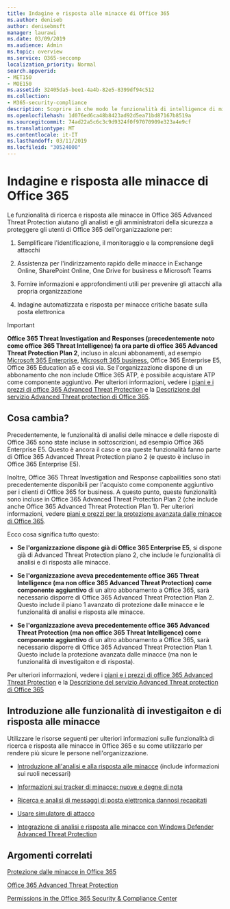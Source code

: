 ```yaml
---
title: Indagine e risposta alle minacce di Office 365
ms.author: deniseb
author: denisebmsft
manager: laurawi
ms.date: 03/09/2019
ms.audience: Admin
ms.topic: overview
ms.service: O365-seccomp
localization_priority: Normal
search.appverid:
- MET150
- MOE150
ms.assetid: 32405da5-bee1-4a4b-82e5-8399df94c512
ms.collection:
- M365-security-compliance
description: Scoprire in che modo le funzionalità di intelligence di minacce in Advanced Threat Protection consentono di ricercare le minacce per la propria organizzazione, di rispondere a malware, phishing e altri attacchi rilevati da Office 365 per conto dell'utente e di cercare indicatori di minaccia.
ms.openlocfilehash: 1d076ed6ca48b8423ad92d5ea71bd87167b8519a
ms.sourcegitcommit: 74ad22a5c6c3c9d9324f0f97070909e323a4e9cf
ms.translationtype: MT
ms.contentlocale: it-IT
ms.lasthandoff: 03/11/2019
ms.locfileid: "30524000"
---
```

# <a name="office-365-threat-investigation-and-response"></a>Indagine e risposta alle minacce di Office 365

Le funzionalità di ricerca e risposta alle minacce in Office 365 Advanced Threat Protection aiutano gli analisti e gli amministratori della sicurezza a proteggere gli utenti di Office 365 dell'organizzazione per:
  
1. Semplificare l'identificazione, il monitoraggio e la comprensione degli attacchi
    
2. Assistenza per l'indirizzamento rapido delle minacce in Exchange Online, SharePoint Online, One Drive for business e Microsoft Teams
    
3. Fornire informazioni e approfondimenti utili per prevenire gli attacchi alla propria organizzazione

4. Indagine automatizzata e risposta per minacce critiche basate sulla posta elettronica
    
> [!IMPORTANT]
> **Office 365 Threat Investigation and Responses (precedentemente noto come office 365 Threat Intelligence) fa ora parte di office 365 Advanced Threat Protection Plan 2**, incluso in alcuni abbonamenti, ad esempio [Microsoft 365 Enterprise](https://www.microsoft.com/microsoft-365/enterprise/home), [Microsoft 365 business](https://www.microsoft.com/microsoft-365/business), Office 365 Enterprise E5, Office 365 Education a5 e così via. Se l'organizzazione dispone di un abbonamento che non include Office 365 ATP, è possibile acquistare ATP come componente aggiuntivo. Per ulteriori informazioni, vedere i [piani e i prezzi di office 365 Advanced Threat Protection](https://products.office.com/exchange/advance-threat-protection) e la [Descrizione del servizio Advanced Threat protection di Office 365](https://docs.microsoft.com/en-us/office365/servicedescriptions/office-365-advanced-threat-protection-service-description#whats-new-in-office-365-advanced-threat-protection-atp). 
  
## <a name="whats-changing"></a>Cosa cambia?

Precedentemente, le funzionalità di analisi delle minacce e delle risposte di Office 365 sono state incluse in sottoscrizioni, ad esempio Office 365 Enterprise E5. Questo è ancora il caso e ora queste funzionalità fanno parte di Office 365 Advanced Threat Protection piano 2 (e questo è incluso in Office 365 Enterprise E5). 

Inoltre, Office 365 Threat Investigation and Response capbailities sono stati precedentemente disponibili per l'acquisto come componente aggiuntivo per i clienti di Office 365 for business. A questo punto, queste funzionalità sono incluse in Office 365 Advanced Threat Protection Plan 2 (che include anche Office 365 Advanced Threat Protection Plan 1). Per ulteriori informazioni, vedere [piani e prezzi per la protezione avanzata dalle minacce di Office 365](https://products.office.com/exchange/advance-threat-protection).

Ecco cosa significa tutto questo:

- **Se l'organizzazione dispone già di Office 365 Enterprise E5**, si dispone già di Advanced Threat Protection piano 2, che include le funzionalità di analisi e di risposta alle minacce.

- **Se l'organizzazione aveva precedentemente office 365 Threat Intelligence (ma non office 365 Advanced Threat Protection) come componente aggiuntivo** di un altro abbonamento a Office 365, sarà necessario disporre di Office 365 Advanced Threat Protection Plan 2. Questo include il piano 1 avanzato di protezione dalle minacce e le funzionalità di analisi e risposta alle minacce. 

- **Se l'organizzazione aveva precedentemente office 365 Advanced Threat Protection (ma non office 365 Threat Intelligence) come componente aggiuntivo** di un altro abbonamento a Office 365, sarà necessario disporre di Office 365 Advanced Threat Protection Plan 1. Questo include la protezione avanzata dalle minacce (ma non le funzionalità di investigaiton e di risposta).

Per ulteriori informazioni, vedere i [piani e i prezzi di office 365 Advanced Threat Protection](https://products.office.com/exchange/advance-threat-protection) e la [Descrizione del servizio Advanced Threat protection di Office 365](https://docs.microsoft.com/en-us/office365/servicedescriptions/office-365-advanced-threat-protection-service-description#whats-new-in-office-365-advanced-threat-protection-atp)

## <a name="get-started-with-threat-investigaiton-and-response-capabilities"></a>Introduzione alle funzionalità di investigaiton e di risposta alle minacce

Utilizzare le risorse seguenti per ulteriori informazioni sulle funzionalità di ricerca e risposta alle minacce in Office 365 e su come utilizzarlo per rendere più sicure le persone nell'organizzazione.
  
- [Introduzione all'analisi e alla risposta alle minacce](get-started-with-ti.md) (include informazioni sui ruoli necessari) 
    
- [Informazioni sui tracker di minacce: nuove e degne di nota](threat-trackers.md)
    
- [Ricerca e analisi di messaggi di posta elettronica dannosi recapitati](investigate-malicious-email-that-was-delivered.md)
    
- [Usare simulatore di attacco](attack-simulator.md)
    
- [Integrazione di analisi e risposta alle minacce con Windows Defender Advanced Threat Protection](integrate-office-365-ti-with-wdatp.md)
    
## <a name="related-topics"></a>Argomenti correlati

[Protezione dalle minacce in Office 365](protect-against-threats.md)
  
[Office 365 Advanced Threat Protection](office-365-atp.md)
  
[Permissions in the Office 365 Security &amp; Compliance Center](permissions-in-the-security-and-compliance-center.md)
 